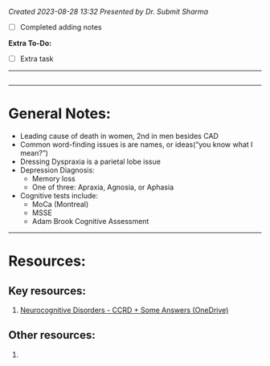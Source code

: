 *Created 2023-08-28 13:32*
*Presented by Dr. Submit Sharma*
- [ ] Completed adding notes

**Extra To-Do:**
- [ ] Extra task
---
```toc
```
---

# General Notes:
- Leading cause of death in women, 2nd in men besides CAD
- Common word-finding issues is are names, or ideas(“you know what I mean?”)
- Dressing Dyspraxia is a parietal lobe issue
- Depression Diagnosis:
	- Memory loss
	- One of three: Apraxia, Agnosia, or Aphasia
- Cognitive tests include:
	- MoCa (Montreal)
	- MSSE
	- Adam Brook Cognitive Assessment

---

# Resources:
## Key resources:
1. [Neurocognitive Disorders - CCRD + Some Answers (OneDrive)](https://1drv.ms/w/s!Avqt1VHL6LRcvLQd4p5pA-1_hisUVg)

## Other resources:
1. 
